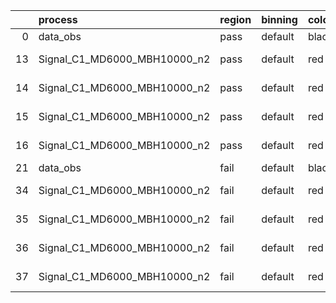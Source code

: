 |    | process                      | region   | binning   | color   | process_type   |   scale | variation   | source_filename                                                       | source_histname    | alias                        | title     |   combine_idx |     lnN |   shapes | syst_type   | direction   | variation_alias   |
|---:|:-----------------------------|:---------|:----------|:--------|:---------------|--------:|:------------|:----------------------------------------------------------------------|:-------------------|:-----------------------------|:----------|--------------:|--------:|---------:|:------------|:------------|:------------------|
|  0 | data_obs                     | pass     | default   | black   | DATA           |       1 | nominal     | ./histograms_for_2DAlphabet_v18//BH_Data.root                         | hpass              | Data                         | Data      |           nan | nan     |      nan | nan         | nan         | nan               |
| 13 | Signal_C1_MD6000_MBH10000_n2 | pass     | default   | red     | SIGNAL         |       1 | lumi        | ./histograms_for_2DAlphabet_v18//BH_Signal_C1_MD6000_MBH10000_n2.root | hpass              | Signal_C1_MD6000_MBH10000_n2 | BH signal |           nan |   1.016 |      nan | lnN         | nan         | nan               |
| 14 | Signal_C1_MD6000_MBH10000_n2 | pass     | default   | red     | SIGNAL         |       1 | SVM         | ./histograms_for_2DAlphabet_v18//BH_Signal_C1_MD6000_MBH10000_n2.root | hpass_SVMsyst_up   | Signal_C1_MD6000_MBH10000_n2 | BH signal |           nan | nan     |        1 | shapes      | Up          | SVMsyst           |
| 15 | Signal_C1_MD6000_MBH10000_n2 | pass     | default   | red     | SIGNAL         |       1 | SVM         | ./histograms_for_2DAlphabet_v18//BH_Signal_C1_MD6000_MBH10000_n2.root | hpass_SVMsyst_down | Signal_C1_MD6000_MBH10000_n2 | BH signal |           nan | nan     |        1 | shapes      | Down        | SVMsyst           |
| 16 | Signal_C1_MD6000_MBH10000_n2 | pass     | default   | red     | SIGNAL         |       1 | nominal     | ./histograms_for_2DAlphabet_v18//BH_Signal_C1_MD6000_MBH10000_n2.root | hpass              | Signal_C1_MD6000_MBH10000_n2 | BH signal |           nan | nan     |      nan | nan         | nan         | nan               |
| 21 | data_obs                     | fail     | default   | black   | DATA           |       1 | nominal     | ./histograms_for_2DAlphabet_v18//BH_Data.root                         | hfail              | Data                         | Data      |           nan | nan     |      nan | nan         | nan         | nan               |
| 34 | Signal_C1_MD6000_MBH10000_n2 | fail     | default   | red     | SIGNAL         |       1 | lumi        | ./histograms_for_2DAlphabet_v18//BH_Signal_C1_MD6000_MBH10000_n2.root | hfail              | Signal_C1_MD6000_MBH10000_n2 | BH signal |           nan |   1.016 |      nan | lnN         | nan         | nan               |
| 35 | Signal_C1_MD6000_MBH10000_n2 | fail     | default   | red     | SIGNAL         |       1 | SVM         | ./histograms_for_2DAlphabet_v18//BH_Signal_C1_MD6000_MBH10000_n2.root | hfail_SVMsyst_up   | Signal_C1_MD6000_MBH10000_n2 | BH signal |           nan | nan     |        1 | shapes      | Up          | SVMsyst           |
| 36 | Signal_C1_MD6000_MBH10000_n2 | fail     | default   | red     | SIGNAL         |       1 | SVM         | ./histograms_for_2DAlphabet_v18//BH_Signal_C1_MD6000_MBH10000_n2.root | hfail_SVMsyst_down | Signal_C1_MD6000_MBH10000_n2 | BH signal |           nan | nan     |        1 | shapes      | Down        | SVMsyst           |
| 37 | Signal_C1_MD6000_MBH10000_n2 | fail     | default   | red     | SIGNAL         |       1 | nominal     | ./histograms_for_2DAlphabet_v18//BH_Signal_C1_MD6000_MBH10000_n2.root | hfail              | Signal_C1_MD6000_MBH10000_n2 | BH signal |           nan | nan     |      nan | nan         | nan         | nan               |